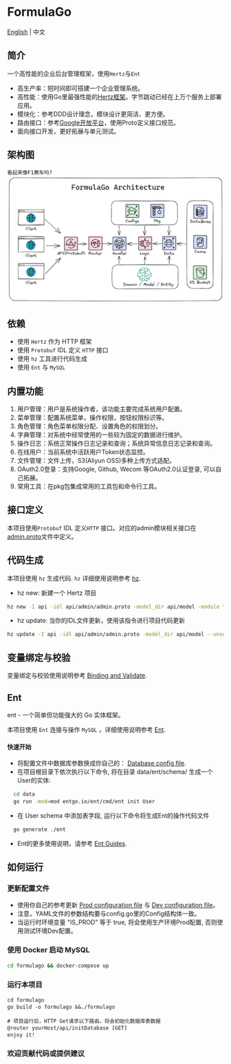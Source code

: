 # FormulaGo
[English](README.md) | 中文

## 简介
一个高性能的企业后台管理框架，使用`Hertz`与`Ent`
- 高生产率：短时间即可搭建一个企业管理系统。
- 高性能：使用Go里最强性能的[Hertz框架](https://github.com/cloudwego/hertz)。字节跳动已经在上万个服务上部署应用。
- 模块化：参考DDD设计理念，模块设计更简洁、更方便。
- 路由接口：参考[Google开放平台](https://github.com/googleapis/googleapis)，使用Proto定义接口规范。
- 面向接口开发，更好拓展与单元测试。

## 架构图
`看起来像F1赛车吗?`
![Go Backend Clean Architecture](./formulago.png)

## 依赖
- 使用 `Hertz` 作为 HTTP 框架
- 使用 `Protobuf` IDL 定义 `HTTP` 接口
- 使用 `hz` 工具进行代码生成
- 使用 `Ent` 与 `MySQL`

## 内置功能
1. 用户管理：用户是系统操作者，该功能主要完成系统用户配置。
2. 菜单管理：配置系统菜单，操作权限，按钮权限标识等。
3. 角色管理：角色菜单权限分配、设置角色的权限划分。
4. 字典管理：对系统中经常使用的一些较为固定的数据进行维护。
5. 操作日志：系统正常操作日志记录和查询；系统异常信息日志记录和查询。
6. 在线用户：当前系统中活跃用户Token状态监控。
7. 文件管理：文件上传，S3(Aliyun OSS)多种上传方式适配。
8. OAuth2.0登录：支持Google, Github, Wecom 等OAuth2.0认证登录, 可以自己拓展。
9. 常用工具：在pkg包集成常用的工具包和命令行工具。

## 接口定义
本项目使用`Protobuf` IDL 定义`HTTP` 接口。对应的admin模块相关接口在[admin.proto](api/admin/admin.proto)文件中定义。

## 代码生成

本项目使用 `hz` 生成代码. `hz` 详细使用说明参考 [hz](https://www.cloudwego.io/docs/hertz/tutorials/toolkit/toolkit/).

- hz new: 新建一个 Hertz 项目
```bash
hz new -I api -idl api/admin/admin.proto -model_dir api/model -module formulago --unset_omitempty
```
- hz update: 当你的IDL文件更新，使用该指令进行项目代码更新
```bash
hz update -I api -idl api/admin/admin.proto -model_dir api/model --unset_omitempty
```

## 变量绑定与校验

变量绑定与校验使用说明参考 [Binding and Validate](https://www.cloudwego.io/docs/hertz/tutorials/basic-feature/binding-and-validate/).

## Ent

ent - 一个简单但功能强大的 Go 实体框架。

本项目使用 `Ent` 连接与操作 `MySQL` ，详细使用说明参考 [Ent](https://github.com/ent/ent).

#### 快速开始

- 将配置文件中数据库参数换成你自己的： [Database config file](configs/config.yaml).
- 在项目根目录下依次执行以下命令, 将在目录 data/ent/schema/ 生成一个User的实体:
```bash
  cd data
  go run -mod=mod entgo.io/ent/cmd/ent init User
  ```
- 在 User schema 中添加表字段, 运行以下命令将生成Ent的操作代码文件
```bash
  go generate ./ent
  ```
- Ent的更多使用说明，请参考 [Ent Guides](https://entgo.io/).

## 如何运行

### 更新配置文件
- 使用你自己的参考更新 [Prod configuration file](configs/config.yaml) 与 [Dev configuration file](configs/config_dev.yaml)。
- 注意，YAML文件的参数结构要与config.go里的Config结构体一致。
- 当运行时环境变量 "IS_PROD" 等于 true, 将会使用生产环境Prod配置, 否则使用测试环境Dev配置。

### 使用 Docker 启动 MySQL
```bash
cd formulago && docker-compose up
```

### 运行本项目
```
cd formulago
go build -o formulago &&./formulago

# 项目运行后，HTTP Get请求以下路由，将会初始化数据库表数据
@router yourHost/api/initDatabase [GET]
enjoy it!
```

### 欢迎贡献代码或提供建议